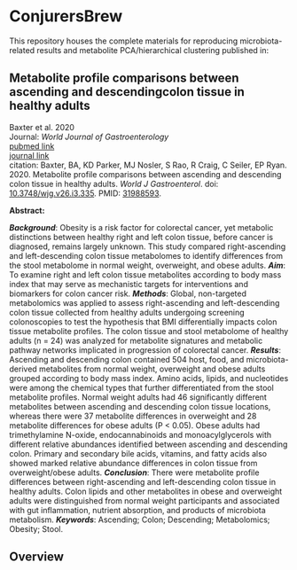 # ConjurersBrew

This repository houses the complete materials for reproducing microbiota-related results and metabolite PCA/hierarchical clustering published in: <br/>

## Metabolite profile comparisons between ascending and descendingcolon tissue in healthy adults

Baxter et al. 2020 <br/>
Journal: *World Journal of Gastroenterology* <br/>
[pubmed link](https://www.ncbi.nlm.nih.gov/pmc/articles/PMC6969882/) <br/>
[journal link](https://www.wjgnet.com/1007-9327/full/v26/i3/335.htm) <br/>
citation: Baxter, BA, KD Parker, MJ Nosler, S Rao, R Craig, C Seiler, EP Ryan. 2020. Metabolite profile comparisons between ascending and descending colon tissue in healthy adults. *World J Gastroenterol*. doi: [10.3748/wjg.v26.i3.335](https://www.wjgnet.com/1007-9327/full/v26/i3/335.htm). PMID: [31988593](https://pubmed.ncbi.nlm.nih.gov/31988593/).

**Abstract:** 

***Background***: Obesity is a risk factor for colorectal cancer, yet metabolic distinctions between healthy right and left colon tissue, before cancer is diagnosed, remains largely unknown. This study compared right-ascending and left-descending colon tissue metabolomes to identify differences from the stool metabolome in normal weight, overweight, and obese adults. ***Aim***: To examine right and left colon tissue metabolites according to body mass index that may serve as mechanistic targets for interventions and biomarkers for colon cancer risk. ***Methods***: Global, non-targeted metabolomics was applied to assess right-ascending and left-descending colon tissue collected from healthy adults undergoing screening colonoscopies to test the hypothesis that BMI differentially impacts colon tissue metabolite profiles. The colon tissue and stool metabolome of healthy adults (n = 24) was analyzed for metabolite signatures and metabolic pathway networks implicated in progression of colorectal cancer. ***Results***: Ascending and descending colon contained 504 host, food, and microbiota-derived metabolites from normal weight, overweight and obese adults grouped according to body mass index. Amino acids, lipids, and nucleotides were among the chemical types that further differentiated from the stool metabolite profiles. Normal weight adults had 46 significantly different metabolites between ascending and descending colon tissue locations, whereas there were 37 metabolite differences in overweight and 28 metabolite differences for obese adults (P < 0.05). Obese adults had trimethylamine N-oxide, endocannabinoids and monoacylglycerols with different relative abundances identified between ascending and descending colon. Primary and secondary bile acids, vitamins, and fatty acids also showed marked relative abundance differences in colon tissue from overweight/obese adults. ***Conclusion***: There were metabolite profile differences between right-ascending and left-descending colon tissue in healthy adults. Colon lipids and other metabolites in obese and overweight adults were distinguished from normal weight participants and associated with gut inflammation, nutrient absorption, and products of microbiota metabolism. ***Keywords***: Ascending; Colon; Descending; Metabolomics; Obesity; Stool. <br/>

## Overview
